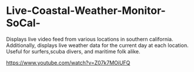 # Live-Coastal-Weather-Monitor-SoCal-
Displays live video feed from various locations in southern california. Additionally, displays live weather data for the current day at each location. Useful for surfers,scuba divers, and maritime folk alike.

https://www.youtube.com/watch?v=Z07k7MOiUFQ
